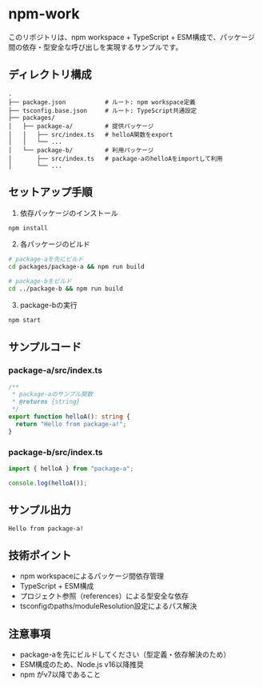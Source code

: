 # npm-work

このリポジトリは、npm workspace + TypeScript + ESM構成で、パッケージ間の依存・型安全な呼び出しを実現するサンプルです。

## ディレクトリ構成

```
.
├── package.json           # ルート: npm workspace定義
├── tsconfig.base.json     # ルート: TypeScript共通設定
├── packages/
│   ├── package-a/         # 提供パッケージ
│   │   ├── src/index.ts   # helloA関数をexport
│   │   └── ...
│   └── package-b/         # 利用パッケージ
│       ├── src/index.ts   # package-aのhelloAをimportして利用
│       └── ...
```

## セットアップ手順

1. 依存パッケージのインストール

```sh
npm install
```

2. 各パッケージのビルド

```sh
# package-aを先にビルド
cd packages/package-a && npm run build

# package-bをビルド
cd ../package-b && npm run build
```

3. package-bの実行

```sh
npm start
```

## サンプルコード

### package-a/src/index.ts
```ts
/**
 * package-aのサンプル関数
 * @returns {string}
 */
export function helloA(): string {
  return "Hello from package-a!";
}
```

### package-b/src/index.ts
```ts
import { helloA } from "package-a";

console.log(helloA());
```

## サンプル出力

```
Hello from package-a!
```

## 技術ポイント
- npm workspaceによるパッケージ間依存管理
- TypeScript + ESM構成
- プロジェクト参照（references）による型安全な依存
- tsconfigのpaths/moduleResolution設定によるパス解決

## 注意事項
- package-aを先にビルドしてください（型定義・依存解決のため）
- ESM構成のため、Node.js v16以降推奨
- npm がv7以降であること
